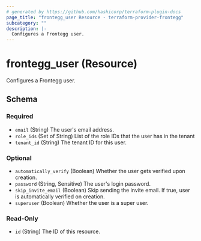 ```yaml
---
# generated by https://github.com/hashicorp/terraform-plugin-docs
page_title: "frontegg_user Resource - terraform-provider-frontegg"
subcategory: ""
description: |-
  Configures a Frontegg user.
---
```


# frontegg_user (Resource)

Configures a Frontegg user.



<!-- schema generated by tfplugindocs -->
## Schema

### Required

- `email` (String) The user's email address.
- `role_ids` (Set of String) List of the role IDs that the user has in the tenant
- `tenant_id` (String) The tenant ID for this user.

### Optional

- `automatically_verify` (Boolean) Whether the user gets verified upon creation.
- `password` (String, Sensitive) The user's login password.
- `skip_invite_email` (Boolean) Skip sending the invite email. If true, user is automatically verified on creation.
- `superuser` (Boolean) Whether the user is a super user.

### Read-Only

- `id` (String) The ID of this resource.
